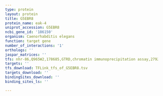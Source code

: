 ```yaml
---
type: protein
layout: protein
title: G5EBR8
protein_name: eak-4
uniprot_accession: G5EBR8
ncbi_gene_id: '186150'
organism: Caenorhabditis elegans
function: target gene
number_of_interactions: '1'
orthologs: ''
jaspar_matrices: ''
tfs: nhr-86,Q965W2,178685,GTRD,chromatin immunoprecipitation assay,27924024%5Buid%5D,No
targets: ''
tfs_download: TFLink_tfs_of_G5EBR8.tsv
targets_download: ''
bindingSites_download: ''
binding_sites_ls: ''

---
```

